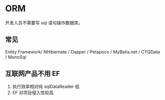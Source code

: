 # ORM

开发人员不需要写 sql 语句操作数据库。

## 常见

Entity Framework/ NHibernate / Dapper / Petapoco / MyBatis.net / CYQData / MonoSql

## 互联网产品不用 EF

1.  执行效率相对纯 sqlDataReader 低
2.  EF 对项目侵入性较高
